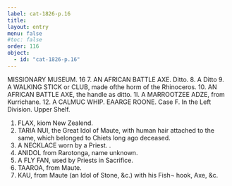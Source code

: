 ```yaml
---
label: cat-1826-p.16
title: 
layout: entry
menu: false
#toc: false
order: 116
object:
  - id: "cat-1826-p.16"
---
```


MISSIONARY MUSEUM.
16
7. AN AFRICAN BATTLE AXE.
Ditto.
8. A Ditto
9. A WALKING STICK or CLUB, made ofthe horm of
the Rhinoceros.
10. AN AFRICAN BATTLE AXE, the handle as ditto.
1I. A MARROOTZEE ADZE, from Kurrichane.
12. A CALMUC WHIP.
EAARGE ROONE.
Case F.
In the Left Division.
Upper Shelf.
1. FLAX, kiom New Zealend.
2. TARIA NUI, the Great Idol of Maute, with human
hair attached to the same, which belonged to Chiets
long ago deceased.
3. A NECKLACE worn by a Priest.
.
4. ANIDOL from Rarotonga, name unknown.
6. A FLY FAN, used by Priests in Sacrifice.
7. TAAROA, from Maute.
8. KAU, from Maute (an Idol of Stone, &c.) with his Fish¬
hook, Axe, &c.